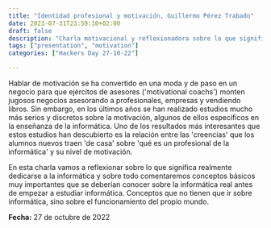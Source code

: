 ```yaml
---
title: "Identidad profesional y motivación, Guillermo Pérez Trabado"
date: 2023-07-31T23:59:10+02:00
draft: false
description: "Charla motivacional y reflexionadora sobre lo que significa realmente la dedicación a la informática"
tags: ["presentation", "motivation"]
categories: ["Hackers Day 27-10-22"]

---
```


Hablar de motivación se ha convertido en una moda y de paso en un negocio para que ejércitos de asesores ('motivational coachs') monten jugosos negocios asesorando a profesionales, empresas y vendiendo libros. Sin embargo, en los últimos años se han realizado estudios mucho más serios y discretos sobre la motivación, algunos de ellos específicos en la enseñanza de la informática.  Uno de los resultados más interesantes que estos estudios han descubierto es la relación entre las 'creencias' que los alumnos nuevos traen 'de casa' sobre 'qué es un profesional de la informática' y su nivel de motivación.

En esta charla vamos a reflexionar sobre lo que significa realmente dedicarse a la informática y sobre todo comentaremos conceptos básicos muy importantes que se deberían conocer sobre la informática real antes de empezar a estudiar informática. Conceptos que no tienen que ir sobre informática, sino sobre el funcionamiento del propio mundo.
  
**Fecha:** 27 de octubre de 2022